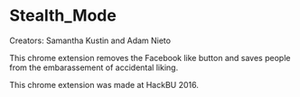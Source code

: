 # Stealth_Mode
Creators: Samantha Kustin and Adam Nieto 

This chrome extension removes the Facebook like button and saves people from the embarassement of accidental liking.  

This chrome extension was made at HackBU 2016. 
